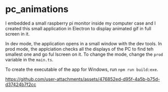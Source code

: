 # pc_animations

I embedded a small raspberry pi monitor inside my computer case and I created this small application in Electron to display animated gif in full screen in it.

In dev mode, the application opens in a small window with the dev tools.
In prod mode, the applciation checks all the displays of the PC to find teh smallest one and go ful lscreen on it.
To change the mode, change the `prod` variable in the `main.ts`.

To create the executable of the app for Windows, run `npm run build:exe`.

https://github.com/user-attachments/assets/476852ed-d95f-4a5b-b75d-d37424b7f2cc
